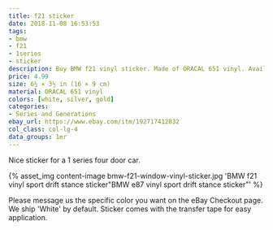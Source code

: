 ```yaml
---
title: f21 sticker
date: 2018-11-08 16:53:53
tags:
- bmw
- f21
- 1series
- sticker
description: Buy BMW f21 vinyl sticker. Made of ORACAL 651 vinyl. Available in different colors.
price: 4.99
size: 6¼ × 3½ in (16 × 9 cm)
material: ORACAL 651 vinyl
colors: [white, silver, gold]
categories:
- Series and Generations
ebay_url: https://www.ebay.com/itm/192717412832
col_class: col-lg-4
data_groups: 1er
---
```


Nice sticker for a 1 series four door car.

<!-- more -->
{% asset_img content-image bmw-f21-window-vinyl-sticker.jpg 'BMW f21 vinyl sport drift stance sticker"BMW e87 vinyl sport drift stance sticker"' %}

Please message us the specific color you want on the eBay Checkout page. We ship 'White' by default. Sticker comes with the transfer tape for easy application.
